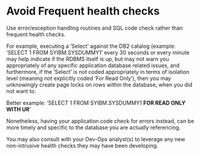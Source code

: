 # Avoid Frequent health checks



Use error/exception handling routines
and SQL code check rather than frequent health checks.  



 



For example, executing a ‘Select’ against
the DB2 catalog (example: ‘SELECT 1 FROM SYIBM.SYSDUMMY1’ every 30 seconds or
every minute may help indicate if the RDBMS itself is up, but may not warn you
appropriately of any specific application database related issues, and
furthermore, if the ‘Select’ is not coded appropriately in terms of isolation
level (meaning not explicitly coded ‘For Read Only’), then you may unknowingly
create page locks on rows within the database, when you did not want to.



 



Better example: ‘SELECT 1 FROM SYIBM.SYSDUMMY1
**FOR READ ONLY WITH UR**’



 



Nonetheless, having your application code check for
errors instead, can be more timely and specific to the database you are
actually referencing.



 



You may also consult with your Dev-Ops analyst(s)
to leverage any new non-intrusive health checks they may have been developing.

